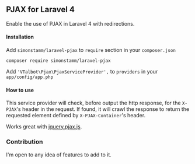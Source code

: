## PJAX for Laravel 4

Enable the use of PJAX in Laravel 4 with redirections.

#### Installation

Add `simonstamm/laravel-pjax` to `require` section in your `composer.json`

    composer require simonstamm/laravel-pjax

Add `'VTalbot\Pjax\PjaxServiceProvider',` to `providers` in your `app/config/app.php`

#### How to use

This service provider will check, before output the http response, for the `X-PJAX`'s 
header in the request. If found, it will crawl the response to return the requested 
element defined by `X-PJAX-Container`'s header.

Works great with [jquery.pjax.js](https://github.com/defunkt/jquery-pjax).

### Contribution

I'm open to any idea of features to add to it.
